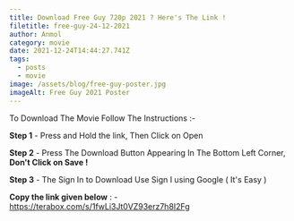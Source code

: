 ```yaml
---
title: Download Free Guy 720p 2021 ? Here's The Link !
filetitle: free-guy-24-12-2021
author: Anmol
category: movie
date: 2021-12-24T14:44:27.741Z
tags:
  - posts
  - movie
image: /assets/blog/free-guy-poster.jpg
imageAlt: Free Guy 2021 Poster
---
```

To Download The Movie Follow The Instructions :-

**Step 1** - Press and Hold the link, Then Click on Open

**Step 2** - Press The Download Button Appearing In The Bottom Left Corner, **Don't Click on Save !**

**Step 3** - The Sign In to Download Use Sign I using Google ( It's Easy )

**Copy the link given below** : -https://terabox.com/s/1fwLi3Jt0VZ93erz7h8I2Fg